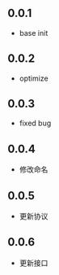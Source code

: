 ## 0.0.1

- base init

## 0.0.2

- optimize

## 0.0.3

- fixed bug

## 0.0.4

- 修改命名

## 0.0.5

- 更新协议

## 0.0.6

- 更新接口